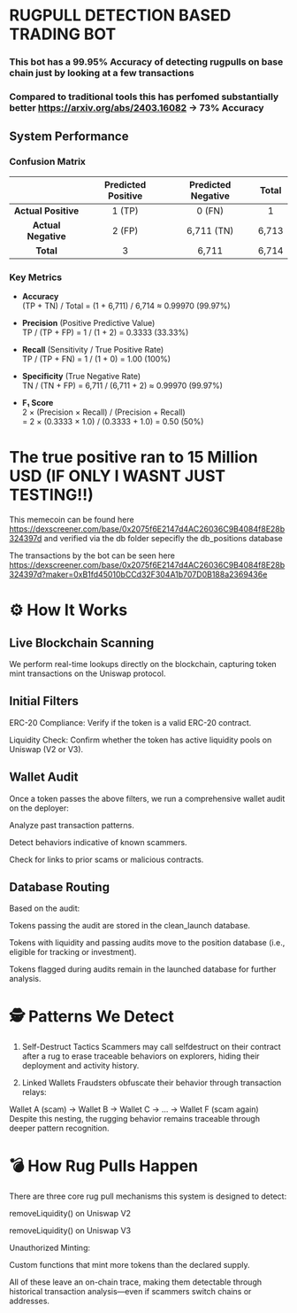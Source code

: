 # RUGPULL DETECTION BASED TRADING BOT


### This bot has a 99.95% Accuracy of detecting rugpulls on base chain just by looking at a few transactions 

### Compared to traditional tools this has perfomed substantially better https://arxiv.org/abs/2403.16082 -> 73% Accuracy 

## System Performance

### Confusion Matrix

|                       | Predicted Positive | Predicted Negative | Total  |
|:---------------------:|:------------------:|:------------------:|:------:|
| **Actual Positive**   | 1 (TP)             | 0 (FN)             | 1      |
| **Actual Negative**   | 2 (FP)             | 6,711 (TN)         | 6,713  |
| **Total**             | 3                  | 6,711              | 6,714  |


### Key Metrics

- **Accuracy**  
  (TP + TN) / Total = (1 + 6,711) / 6,714 ≈ 0.99970 (99.97%)

- **Precision** (Positive Predictive Value)  
  TP / (TP + FP) = 1 / (1 + 2) = 0.3333 (33.33%)

- **Recall** (Sensitivity / True Positive Rate)  
  TP / (TP + FN) = 1 / (1 + 0) = 1.00 (100%)

- **Specificity** (True Negative Rate)  
  TN / (TN + FP) = 6,711 / (6,711 + 2) ≈ 0.99970 (99.97%)

- **F₁ Score**  
  2 × (Precision × Recall) / (Precision + Recall)  
  = 2 × (0.3333 × 1.0) / (0.3333 + 1.0) = 0.50 (50%)

# The true positive ran to 15 Million USD (IF ONLY I WASNT JUST TESTING!!)
This memecoin can be found here https://dexscreener.com/base/0x2075f6E2147d4AC26036C9B4084f8E28b324397d and verified via the db folder sepecifly the db_positions database

The transactions by the bot can be seen here https://dexscreener.com/base/0x2075f6E2147d4AC26036C9B4084f8E28b324397d?maker=0xB1fd45010bCCd32F304A1b707D0B188a2369436e
# ⚙️ How It Works

## Live Blockchain Scanning
We perform real-time lookups directly on the blockchain, capturing token mint transactions on the Uniswap protocol.

## Initial Filters

ERC-20 Compliance: Verify if the token is a valid ERC-20 contract.

Liquidity Check: Confirm whether the token has active liquidity pools on Uniswap (V2 or V3).

## Wallet Audit
Once a token passes the above filters, we run a comprehensive wallet audit on the deployer:

Analyze past transaction patterns.

Detect behaviors indicative of known scammers.

Check for links to prior scams or malicious contracts.

## Database Routing
Based on the audit:

Tokens passing the audit are stored in the clean_launch database.

Tokens with liquidity and passing audits move to the position database (i.e., eligible for tracking or investment).

Tokens flagged during audits remain in the launched database for further analysis.

# 🕵️ Patterns We Detect
1. Self-Destruct Tactics
Scammers may call selfdestruct on their contract after a rug to erase traceable behaviors on explorers, hiding their deployment and activity history.

2. Linked Wallets
Fraudsters obfuscate their behavior through transaction relays:

Wallet A (scam) → Wallet B → Wallet C → ... → Wallet F (scam again)
Despite this nesting, the rugging behavior remains traceable through deeper pattern recognition.

# 💣 How Rug Pulls Happen
There are three core rug pull mechanisms this system is designed to detect:

removeLiquidity() on Uniswap V2

removeLiquidity() on Uniswap V3

Unauthorized Minting:

Custom functions that mint more tokens than the declared supply.

All of these leave an on-chain trace, making them detectable through historical transaction analysis—even if scammers switch chains or addresses.






